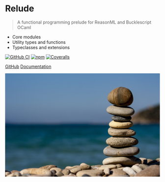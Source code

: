# Relude <small></small>

> A functional programming prelude for ReasonML and Bucklescript OCaml

- Core modules
- Utility types and functions
- Typeclasses and extensions


[![GitHub CI](https://img.shields.io/github/workflow/status/reazen/relude/CI/master)](https://github.com/reazen/relude/actions)
[![npm](https://img.shields.io/npm/v/relude.svg)](https://www.npmjs.com/package/relude)
[![Coveralls](https://img.shields.io/coveralls/github/reazen/relude.svg)](https://coveralls.io/github/reazen/relude)

[GitHub](https://github.com/reazen/relude)
[Documentation](#relude)

<!-- background image -->
![](media/relude-stones.jpg)